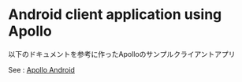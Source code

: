 
# Android client application using Apollo

以下のドキュメントを参考に作ったApolloのサンプルクライアントアプリ

See : [Apollo Android](https://www.apollographql.com/docs/android/)

